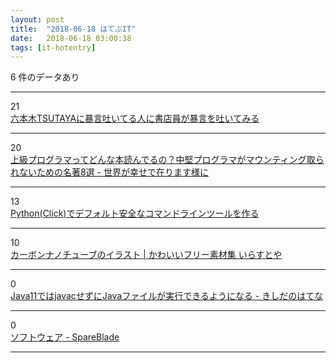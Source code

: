 ```yaml
---
layout: post
title:  "2018-06-18 はてぶIT"
date:   2018-06-18 03:00:38
tags: [it-hotentry]
---
```

6 件のデータあり

<hr><div class="row">
<div class="col-1"><span class="badge badge-pill badge-success h2">21</span></div>
<div class="col-11"><a href='https://anond.hatelabo.jp/20180617200828' target='_blank'>六本木TSUTAYAに暴言吐いてる人に書店員が暴言を吐いてみる</a></div>
</div>
<hr>
<div class="row">
<div class="col-1"><span class="badge badge-pill badge-success h2">20</span></div>
<div class="col-11"><a href='https://valuable.hatenablog.com/entry/masterpieces-8' target='_blank'>上級プログラマってどんな本読んでるの？中堅プログラマがマウンティング取られないための名著8選 - 世界が幸せで在ります様に</a></div>
</div>
<hr>
<div class="row">
<div class="col-1"><span class="badge badge-pill badge-success h2">13</span></div>
<div class="col-11"><a href='https://qiita.com/shiimaxx/items/654763a9d7481f3c0188' target='_blank'>Python(Click)でデフォルト安全なコマンドラインツールを作る</a></div>
</div>
<hr>
<div class="row">
<div class="col-1"><span class="badge badge-pill badge-success h2">10</span></div>
<div class="col-11"><a href='https://www.irasutoya.com/2018/06/blog-post_718.html' target='_blank'>カーボンナノチューブのイラスト | かわいいフリー素材集 いらすとや</a></div>
</div>
<hr>
<div class="row">
<div class="col-1"><span class="badge badge-pill badge-success h2">0</span></div>
<div class="col-11"><a href='http://d.hatena.ne.jp/nowokay/20180617#1529239404' target='_blank'>Java11ではjavacせずにJavaファイルが実行できるようになる - きしだのはてな</a></div>
</div>
<hr>
<div class="row">
<div class="col-1"><span class="badge badge-pill badge-success h2">0</span></div>
<div class="col-11"><a href='http://tomatoes.michikusa.jp/tool.html#14' target='_blank'>ソフトウェア - SpareBlade</a></div>
</div>
<hr>

